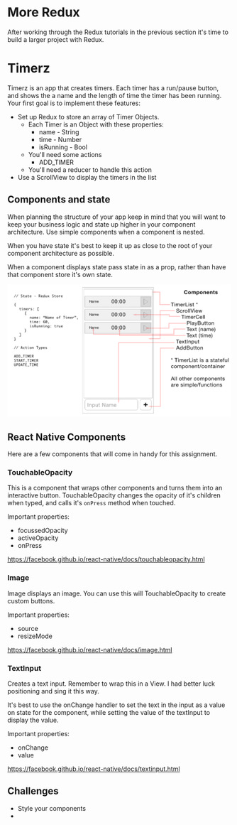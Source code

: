 # More Redux

After working through the Redux tutorials in the previous section it's time to build
a larger project with Redux. 

# Timerz

Timerz is an app that creates timers. Each timer has a run/pause button, and shows the 
a name and the length of time the timer has been running. Your first goal is to 
implement these features: 

- Set up Redux to store an array of Timer Objects. 
    - Each Timer is an Object with these properties:
        - name - String
        - time - Number
        - isRunning - Bool
    - You'll need some actions
        - ADD_TIMER
    - You'll need a reducer to handle this action
- Use a ScrollView to display the timers in the list

## Components and state

When planning the structure of your app keep in mind that you will want to keep your 
business logic and state up higher in your component architecture. Use simple 
components when a component is nested. 

When you have state it's best to keep it up as close to the root of your component 
architecture as possible. 

When a component displays state pass state in as a prop, rather than have that 
component store it's own state. 

![image-1.png](image-1.png)

## React Native Components 

Here are a few components that will come in handy for this assignment. 

### TouchableOpacity

This is a component that wraps other components and turns them into an interactive 
button. TouchableOpacity changes the opacity of it's children when typed, and calls
it's `onPress` method when touched. 

Important properties:

- focussedOpacity
- activeOpacity 
- onPress

https://facebook.github.io/react-native/docs/touchableopacity.html

### Image

Image displays an image. You can use this will TouchableOpacity to create custom buttons. 

Important properties: 

- source
- resizeMode

https://facebook.github.io/react-native/docs/image.html

### TextInput

Creates a text input. Remember to wrap this in a View. I had better luck positioning and 
sing it this way. 

It's best to use the onChange handler to set the text in the input as a value on state 
for the component, while setting the value of the textInput to display the value. 

Important properties: 

- onChange
- value

https://facebook.github.io/react-native/docs/textinput.html

## Challenges

- Style your components 
- 






